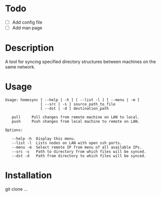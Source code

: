 # Todo

- [ ] Add config file
- [ ] Add man page

# Description

A tool for syncing specified directory structures between machines 
on the same network.

# Usage

``` console
Usage: homesync [ --help | -h ] [ --list -l ] [ --menu | -m ]
                [ --src | -s ] source_path_to_file
                [ --dst | -d ] destination_path

   pull     Pull changes from remote machine on LAN to local.
   push     Push changes from local machine to remote on LAN.

Options:

   --help -h  Display this menu.
   --list -l  Lists nodes on LAN with open ssh ports.
   --menu -m  Select remote IP from menu of all available IPs.
   --src -s   Path to directory from which files will be synced.
   --dst -d   Path from directory to which files will be synced.
```

# Installation

git clone ...
